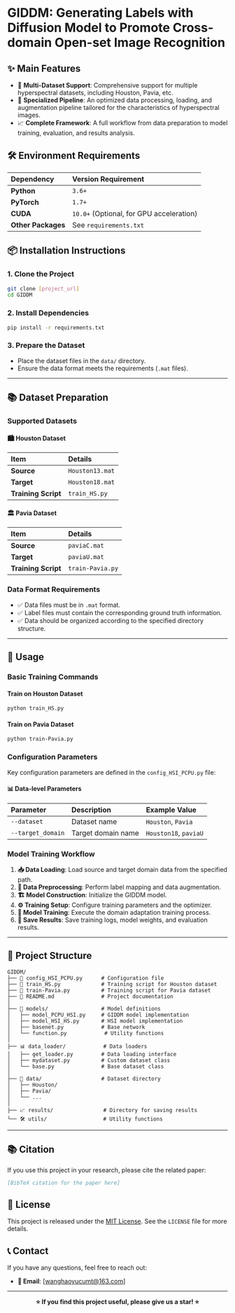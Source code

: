 
# GIDDM: Generating Labels with Diffusion Model to Promote Cross-domain Open-set Image Recognition

## ✨ Main Features

- 🚀 **Multi-Dataset Support**: Comprehensive support for multiple hyperspectral datasets, including Houston, Pavia, etc.
- 🎯 **Specialized Pipeline**: An optimized data processing, loading, and augmentation pipeline tailored for the characteristics of hyperspectral images.
- 📈 **Complete Framework**: A full workflow from data preparation to model training, evaluation, and results analysis.

## 🛠️ Environment Requirements

| Dependency         | Version Requirement |
| :----------------- | :------------------ |
| **Python**         | `3.6+`              |
| **PyTorch**        | `1.7+`              |
| **CUDA**           | `10.0+` (Optional, for GPU acceleration) |
| **Other Packages** | See `requirements.txt` |

## 📦 Installation Instructions

### 1. Clone the Project

```bash
git clone [project_url]
cd GIDDM
```

### 2. Install Dependencies

```bash
pip install -r requirements.txt
```

### 3. Prepare the Dataset

-   Place the dataset files in the `data/` directory.
-   Ensure the data format meets the requirements (`.mat` files).

---

## 📚 Dataset Preparation

### Supported Datasets

#### 🏙️ Houston Dataset

| Item            | Details           |
| :-------------- | :---------------- |
| **Source**      | `Houston13.mat`   |
| **Target**      | `Houston18.mat`   |
| **Training Script** | `train_HS.py` |

#### 🏛️ Pavia Dataset

| Item            | Details            |
| :-------------- | :----------------- |
| **Source**      | `paviaC.mat`       |
| **Target**      | `paviaU.mat`       |
| **Training Script** | `train-Pavia.py` |

### Data Format Requirements

-   ✅ Data files must be in `.mat` format.
-   ✅ Label files must contain the corresponding ground truth information.
-   ✅ Data should be organized according to the specified directory structure.

---

## 🚀 Usage

### Basic Training Commands

#### Train on Houston Dataset

```bash
python train_HS.py
```

#### Train on Pavia Dataset

```bash
python train-Pavia.py
```

### Configuration Parameters

Key configuration parameters are defined in the `config_HSI_PCPU.py` file:

#### 📊 Data-level Parameters

| Parameter         | Description        | Example Value           |
| :---------------- | :----------------- | :---------------------- |
| `--dataset`       | Dataset name       | `Houston`, `Pavia`      |
| `--target_domain` | Target domain name | `Houston18`, `paviaU`   |

### Model Training Workflow

1.  **📥 Data Loading**: Load source and target domain data from the specified path.
2.  **🔧 Data Preprocessing**: Perform label mapping and data augmentation.
3.  **🏗️ Model Construction**: Initialize the GIDDM model.
4.  **⚙️ Training Setup**: Configure training parameters and the optimizer.
5.  **🚀 Model Training**: Execute the domain adaptation training process.
6.  **💾 Save Results**: Save training logs, model weights, and evaluation results.

---

## 📁 Project Structure

```
GIDDM/
├── 📄 config_HSI_PCPU.py      # Configuration file
├── 🐍 train_HS.py             # Training script for Houston dataset
├── 🐍 train-Pavia.py          # Training script for Pavia dataset
├── 📖 README.md               # Project documentation
│
├── 🧠 models/                 # Model definitions
│   ├── model_PCPU_HSI.py     # GIDDM model implementation
│   ├── model_HSI_HS.py       # HSI model implementation
│   ├── basenet.py            # Base network
│   └── function.py            # Utility functions
│
├── 📊 data_loader/            # Data loaders
│   ├── get_loader.py         # Data loading interface
│   ├── mydataset.py          # Custom dataset class
│   └── base.py               # Base dataset class
│
├── 📁 data/                   # Dataset directory
│   ├── Houston/
│   ├── Pavia/
│   └── ...
│
├── 📈 results/                # Directory for saving results
└── 🛠️ utils/                  # Utility functions
```

---

## 📚 Citation

If you use this project in your research, please cite the related paper:

```bibtex
[BibTeX citation for the paper here]
```

## 📄 License

This project is released under the [MIT License](LICENSE). See the `LICENSE` file for more details.



## 📞 Contact

If you have any questions, feel free to reach out:

-   **📧 Email**: [wanghaoyucumt@163.com]


---

<div align="center">

**⭐ If you find this project useful, please give us a star! ⭐**

</div>
